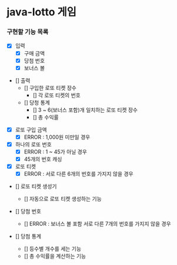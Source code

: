 # java-lotto 게임

### 구현할 기능 목록

- [x] 입력
    - [x] 구매 금액
    - [x] 당첨 번호 
    - [x] 보너스 볼
    
- [] 출력
    - [] 구입한 로또 티켓 장수
        - [] 각 로또 티켓의 번호
    - [] 당청 통계
        - [] 3 ~ 6(보너스 포함)개 일치하는 로또 티켓 장수 
        - [] 총 수익률
        
- [x] 로또 구입 금액
    - [x] ERROR : 1,000원 미만일 경우
    
- [x] 하나의 로또 번호
    - [x] ERROR : 1 ~ 45가 아닐 경우
    - [x] 45개의 번호 캐싱
    
- [x] 로또 티켓
    - [x] ERROR : 서로 다른 6개의 번호를 가지지 않을 경우
    
- [] 로또 티켓 생성기
    - [] 자동으로 로또 티켓 생성하는 기능 

- [] 당첨 번호
    - [] ERROR : 보너스 볼 포함 서로 다른 7개의 번호를 가지지 않을 경우

- [] 당첨 통계
    - [] 등수별 개수를 세는 기능
    - [] 총 수익률을 계산하는 기능 
